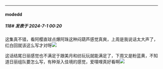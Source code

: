 ﻿
*****

####  modedd  
##### 118#       发表于 2024-7-1 00:20

这集真不错，看阿樱直球点爆阿珠这种闷葫芦感觉真爽，上周是我说话太大声了，红白回就该这么写才对呀<img src="https://static.saraba1st.com/image/smiley/face2017/074.png" referrerpolicy="no-referrer">

这话结尾日丽感觉也不满足于跟美月和纺玩玩就能满足了，下周又是粉蓝黄，不知道日丽组队要怎么写，有种渐入佳境的感觉，爱噗哩真好看啊<img src="https://static.saraba1st.com/image/smiley/face2017/162.png" referrerpolicy="no-referrer">

